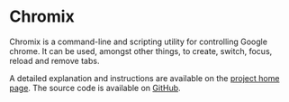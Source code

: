Chromix
=======

Chromix is a command-line and scripting utility for controlling Google
chrome. It can be used, amongst other things, to create, switch, focus,
reload and remove tabs.

A detailed explanation and instructions are available on the [project home page](http://chromix.smblott.org/).
The source code is available on [GitHub](https://github.com/smblott-github/chromix).

